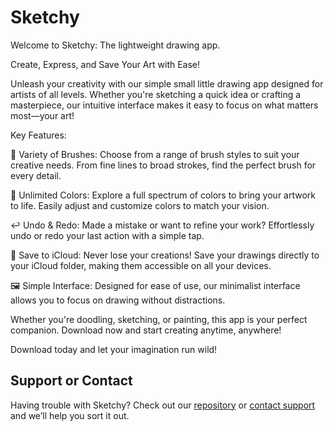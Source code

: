 # Sketchy

Welcome to Sketchy: The lightweight drawing app.

Create, Express, and Save Your Art with Ease!

Unleash your creativity with our simple small little drawing app designed for artists of all levels. Whether you're sketching a quick idea or crafting a masterpiece, our intuitive interface makes it easy to focus on what matters most—your art!

Key Features:

🎨 Variety of Brushes: Choose from a range of brush styles to suit your creative needs. From fine lines to broad strokes, find the perfect brush for every detail.

🌈 Unlimited Colors: Explore a full spectrum of colors to bring your artwork to life. Easily adjust and customize colors to match your vision.

↩️ Undo & Redo: Made a mistake or want to refine your work? Effortlessly undo or redo your last action with a simple tap.

💾 Save to iCloud: Never lose your creations! Save your drawings directly to your iCloud folder, making them accessible on all your devices.

🖼️ Simple Interface: Designed for ease of use, our minimalist interface allows you to focus on drawing without distractions.

Whether you're doodling, sketching, or painting, this app is your perfect companion. Download now and start creating anytime, anywhere!

Download today and let your imagination run wild!

## Support or Contact

Having trouble with Sketchy? Check out our [repository](https://github.com/Plus1XP/Sketchy/) or [contact support](mailto:evlbrains@protonmail.ch) and we’ll help you sort it out.
